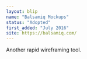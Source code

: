 ```yaml
---
layout: blip
name: "Balsamiq Mockups"
status: "Adopted"
first_added: "July 2016"
site: https://balsamiq.com/
---
```

Another rapid wireframing tool.